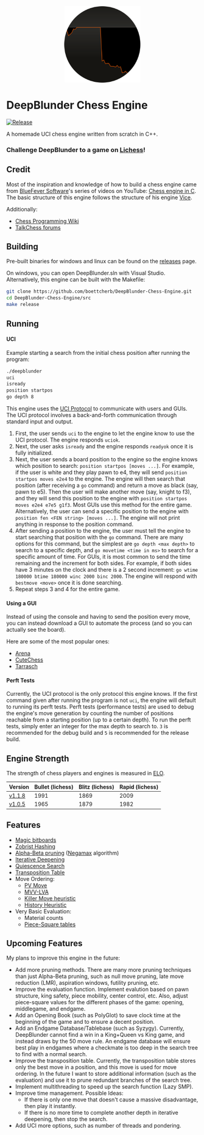 <div style="text-align: center;">
    <img src="img/deepblunder.png" alt="Deep Blunder Logo" width="200"/>
</div>

# DeepBlunder Chess Engine

[![Release][release-badge]][releases-link]

A homemade UCI chess engine written from scratch in C++.

### Challenge DeepBlunder to a game on [Lichess][lichess-link]!

## Credit

Most of the inspiration and knowledge of how to build a chess engine came from [BlueFever Software][bluefever-YT-profile-link]'s series of videos on YouTube: [Chess engine in C][bluefever-YT-playlist-link]. The basic structure of this engine follows the structure of his engine [Vice][vice-link].

Additionally:
 - [Chess Programming Wiki][cpw-link]
 - [TalkChess forums][talkchess-link]

## Building

Pre-built binaries for windows and linux can be found on the [releases][releases-link] page.

On windows, you can open DeepBlunder.sln with Visual Studio. Alternatively, this engine can be built with the Makefile:

```bash
git clone https://github.com/boettcherb/DeepBlunder-Chess-Engine.git
cd DeepBlunder-Chess-Engine/src
make release
```

## Running

#### UCI

Example starting a search from the initial chess position after running the program:

```bash
./deepblunder
uci
isready
position startpos
go depth 8
```

This engine uses the [UCI Protocol][uci-link] to communicate with users and GUIs. The UCI protocol involves a back-and-forth communication through standard input and output.

1. First, the user sends ```uci``` to the engine to let the engine know to use the UCI protocol. The engine responds ```uciok```.
2. Next, the user asks ```isready``` and the engine responds ```readyok``` once it is fully initialized.
3. Next, the user sends a board position to the engine so the engine knows which position to search: ```position startpos [moves ...]```. For example, if the user is white and they play pawn to e4, they will send ```position startpos moves e2e4``` to the engine. The engine will then search that position (after receiving a ```go``` command) and return a move as black (say, pawn to e5). Then the user will make another move (say, knight to f3), and they will send this position to the engine with ```position startpos moves e2e4 e7e5 g1f3```. Most GUIs use this method for the entire game. Alternatively, the user can send a specific position to the engine with ```position fen <FEN string> [moves ...]```. The engine will not print anything in response to the position command.
4. After sending a position to the engine, the user must tell the engine to start searching that position with the ```go``` command. There are many options for this command, but the simplest are ```go depth <max depth>``` to search to a specific depth, and ```go movetime <time in ms>``` to search for a specific amount of time. For GUIs, it is most common to send the time remaining and the increment for both sides. For example, if both sides have 3 minutes on the clock and there is a 2 second increment: ```go wtime 180000 btime 180000 winc 2000 binc 2000```. The engine will respond with ```bestmove <move>``` once it is done searching.
5. Repeat steps 3 and 4 for the entire game.

#### Using a GUI

Instead of using the console and having to send the position every move, you can instead download a GUI to automate the process (and so you can actually see the board).

Here are some of the most popular ones:
- [Arena][arena-gui-link]
- [CuteChess][cutechess-gui-link]
- [Tarrasch][tarrasch-gui-link]

#### Perft Tests

Currently, the UCI protocol is the only protocol this engine knows. If the first command given after running the program is not `uci`, the engine will default to running its perft tests. Perft tests (performance tests) are used to debug the engine's move generation by counting the number of positions reachable from a starting position (up to a certain depth). To run the perft tests, simply enter an integer for the max depth to search to. ```3``` is recommended for the debug build and ```5``` is recommended for the release build.

## Engine Strength

The strength of chess players and engines is measured in [ELO][elo-link].

| Version | Bullet (lichess) | Blitz (lichess) | Rapid (lichess) |
|---|---|---|---|
| [v1.1.8][v1.1.8-link] | 1991 | 1869 | 2009 |
| [v1.0.5][v1.0.5-link] | 1965 | 1879 | 1982 |

## Features

 - [Magic bitboards][magic-bitboards-link]
 - [Zobrist Hashing][zobrist-link]
 - [Alpha-Beta pruning][alpha-beta-link] ([Negamax][negamax-link] algorithm)
 - [Iterative Deepening][iterative-deepening-link]
 - [Quiescence Search][quiescence-link]
 - [Transposition Table][transposition-link]
 - Move Ordering:
    - [PV Move][pv-move-link]
    - [MVV-LVA][mvv-lva-link]
    - [Killer Move heuristic][killer-link]
    - [History Heuristic][history-link]
 - Very Basic Evaluation:
    - Material counts
    - [Piece-Square tables][piece-square-link]

## Upcoming Features

My plans to improve this engine in the future:
 - Add more pruning methods. There are many more pruning techniques than just Alpha-Beta pruning, such as null move pruning, late move reduction (LMR), aspiration windows, futility pruning, etc.
 - Improve the evaluation function. Implement evalution based on pawn structure, king safety, piece mobility, center control, etc. Also, adjust piece-square values for the different phases of the game: opening, middlegame, and endgame.
 - Add an Opening Book (such as PolyGlot) to save clock time at the beginning of the game and to ensure a decent position.
 - Add an Endgame Database/Tablebase (such as Syzygy). Currently, DeepBlunder cannot find a win in a King+Queen vs King game, and instead draws by the 50 move rule. An endgame database will ensure best play in endgames where a checkmate is too deep in the search tree to find with a normal search.
 - Improve the transposition table. Currently, the transposition table stores only the best move in a position, and this move is used for move ordering. In the future I want to store additional information (such as the evaluation) and use it to prune redundant branches of the search tree.
 - Implement multithreading to speed up the search function (Lazy SMP).
 - Improve time management. Possible Ideas:
   - If there is only one move that doesn't cause a massive disadvantage, then play it instantly.
   - If there is no more time to complete another depth in iterative deepening, then stop the search.
 - Add UCI more options, such as number of threads and pondering. 

[release-badge]: https://img.shields.io/badge/Current_Release-v1.1.6-blue
[releases-link]: https://github.com/boettcherb/DeepBlunder-Chess-Engine/releases/latest
[lichess-link]: https://lichess.org/@/DeepBlunder-Bot
[uci-link]: https://www.wbec-ridderkerk.nl/html/UCIProtocol.html
[elo-link]: https://www.chess.com/terms/elo-rating-chess
[arena-gui-link]: http://www.playwitharena.de/
[tarrasch-gui-link]: https://www.triplehappy.com/
[cutechess-gui-link]: https://github.com/cutechess/cutechess?tab=readme-ov-file
[magic-bitboards-link]: https://www.chessprogramming.org/Magic_Bitboards
[zobrist-link]: https://www.chessprogramming.org/Zobrist_Hashing
[alpha-beta-link]: https://www.chessprogramming.org/Alpha-Beta
[negamax-link]: https://www.chessprogramming.org/Negamax
[iterative-deepening-link]: https://www.chessprogramming.org/Iterative_Deepening
[quiescence-link]: https://www.chessprogramming.org/Quiescence_Search
[transposition-link]: https://www.chessprogramming.org/Transposition_Table
[pv-move-link]: https://www.chessprogramming.org/PV-Move
[mvv-lva-link]: https://www.chessprogramming.org/MVV-LVA
[killer-link]: https://www.chessprogramming.org/Killer_Heuristic
[history-link]: https://www.chessprogramming.org/History_Heuristic
[piece-square-link]: https://www.chessprogramming.org/Piece-Square_Tables
[bluefever-YT-profile-link]: https://www.youtube.com/@BlueFeverSoft
[bluefever-YT-playlist-link]: https://www.youtube.com/playlist?list=PLZ1QII7yudbc-Ky058TEaOstZHVbT-2hg
[vice-link]: https://github.com/bluefeversoft/vice?tab=readme-ov-file
[cpw-link]: https://www.chessprogramming.org/Main_Page
[talkchess-link]: https://www.talkchess.com/
[v1.0.5-link]: https://github.com/boettcherb/DeepBlunder-Chess-Engine/releases/tag/v1.0.0
[v1.1.8-link]: https://github.com/boettcherb/DeepBlunder-Chess-Engine/releases/tag/v1.1.8
